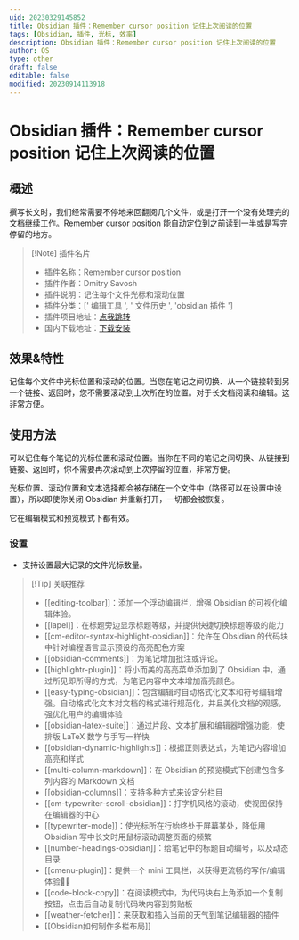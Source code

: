 ```yaml
---
uid: 20230329145852
title: Obsidian 插件：Remember cursor position 记住上次阅读的位置
tags: [Obsidian, 插件, 光标, 效率]
description: Obsidian 插件：Remember cursor position 记住上次阅读的位置
author: OS
type: other
draft: false
editable: false
modified: 20230914113918
---
```


# Obsidian 插件：Remember cursor position 记住上次阅读的位置

## 概述

撰写长文时，我们经常需要不停地来回翻阅几个文件，或是打开一个没有处理完的文档继续工作。Remember cursor position 能自动定位到之前读到一半或是写完停留的地方。

> [!Note] 插件名片
> - 插件名称：Remember cursor position
> - 插件作者：Dmitry Savosh
> - 插件说明：记住每个文件光标和滚动位置
> - 插件分类：[' 编辑工具 ', ' 文件历史 ', 'obsidian 插件 ']
> - 插件项目地址：[点我跳转](https://github.com/dy-sh/obsidian-remember-cursor-position)
> - 国内下载地址：[下载安装](https://pkmer.cn/products/plugin/pluginMarket/?remember-cursor-position)

## 效果&特性

记住每个文件中光标位置和滚动的位置。当您在笔记之间切换、从一个链接转到另一个链接、返回时，您不需要滚动到上次所在的位置。对于长文档阅读和编辑。这非常方便。

## 使用方法

可以记住每个笔记的光标位置和滚动位置。当你在不同的笔记之间切换、从链接到链接、返回时，你不需要再次滚动到上次停留的位置，非常方便。

光标位置、滚动位置和文本选择都会被存储在一个文件中（路径可以在设置中设置），所以即使你关闭 Obsidian 并重新打开，一切都会被恢复。

它在编辑模式和预览模式下都有效。

### 设置

- 支持设置最大记录的文件光标数量。

> [!Tip] 关联推荐
> - [[editing-toolbar]]：添加一个浮动编辑栏，增强 Obsidian 的可视化编辑体验。
> - [[lapel]]：在标题旁边显示标题等级，并提供快捷切换标题等级的能力
> - [[cm-editor-syntax-highlight-obsidian]]：允许在 Obsidian 的代码块中针对编程语言显示预设的高亮配色方案
> - [[obsidian-comments]]：为笔记增加批注或评论。
> - [[highlightr-plugin]]：将小而美的高亮菜单添加到了 Obsidian 中，通过所见即所得的方式，为笔记内容中文本增加高亮颜色。
> - [[easy-typing-obsidian]]：包含编辑时自动格式化文本和符号编辑增强。自动格式化文本对文档的格式进行规范化，并且美化文档的观感，强优化用户的编辑体验
> - [[obsidian-latex-suite]]：通过片段、文本扩展和编辑器增强功能，使排版 LaTeX 数学与手写一样快
> - [[obsidian-dynamic-highlights]]：根据正则表达式，为笔记内容增加高亮和样式
> - [[multi-column-markdown]]：在 Obsidian 的预览模式下创建包含多列内容的 Markdown 文档
> - [[obsidian-columns]]：支持多种方式来设定分栏目
> - [[cm-typewriter-scroll-obsidian]]：打字机风格的滚动，使视图保持在编辑器的中心
> - [[typewriter-mode]]：使光标所在行始终处于屏幕某处，降低用 Obsidian 写中长文时用鼠标滚动调整页面的频繁
> - [[number-headings-obsidian]]：给笔记中的标题自动编号，以及动态目录
> - [[cmenu-plugin]]：提供一个 mini 工具栏，以获得更流畅的写作/编辑体验✍🏽
> - [[code-block-copy]]：在阅读模式中，为代码块右上角添加一个复制按钮，点击后自动复制代码块内容到剪贴板
> - [[weather-fetcher]]：来获取和插入当前的天气到笔记编辑器的插件
> - [[Obsidian如何制作多栏布局]]